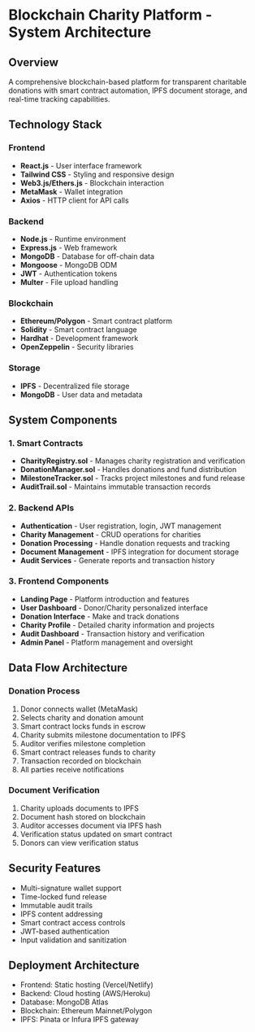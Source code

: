 # Blockchain Charity Platform - System Architecture

## Overview
A comprehensive blockchain-based platform for transparent charitable donations with smart contract automation, IPFS document storage, and real-time tracking capabilities.

## Technology Stack

### Frontend
- **React.js** - User interface framework
- **Tailwind CSS** - Styling and responsive design
- **Web3.js/Ethers.js** - Blockchain interaction
- **MetaMask** - Wallet integration
- **Axios** - HTTP client for API calls

### Backend
- **Node.js** - Runtime environment
- **Express.js** - Web framework
- **MongoDB** - Database for off-chain data
- **Mongoose** - MongoDB ODM
- **JWT** - Authentication tokens
- **Multer** - File upload handling

### Blockchain
- **Ethereum/Polygon** - Smart contract platform
- **Solidity** - Smart contract language
- **Hardhat** - Development framework
- **OpenZeppelin** - Security libraries

### Storage
- **IPFS** - Decentralized file storage
- **MongoDB** - User data and metadata

## System Components

### 1. Smart Contracts
- **CharityRegistry.sol** - Manages charity registration and verification
- **DonationManager.sol** - Handles donations and fund distribution
- **MilestoneTracker.sol** - Tracks project milestones and fund release
- **AuditTrail.sol** - Maintains immutable transaction records

### 2. Backend APIs
- **Authentication** - User registration, login, JWT management
- **Charity Management** - CRUD operations for charities
- **Donation Processing** - Handle donation requests and tracking
- **Document Management** - IPFS integration for document storage
- **Audit Services** - Generate reports and transaction history

### 3. Frontend Components
- **Landing Page** - Platform introduction and features
- **User Dashboard** - Donor/Charity personalized interface
- **Donation Interface** - Make and track donations
- **Charity Profile** - Detailed charity information and projects
- **Audit Dashboard** - Transaction history and verification
- **Admin Panel** - Platform management and oversight

## Data Flow Architecture

### Donation Process
1. Donor connects wallet (MetaMask)
2. Selects charity and donation amount
3. Smart contract locks funds in escrow
4. Charity submits milestone documentation to IPFS
5. Auditor verifies milestone completion
6. Smart contract releases funds to charity
7. Transaction recorded on blockchain
8. All parties receive notifications

### Document Verification
1. Charity uploads documents to IPFS
2. Document hash stored on blockchain
3. Auditor accesses document via IPFS hash
4. Verification status updated on smart contract
5. Donors can view verification status

## Security Features
- Multi-signature wallet support
- Time-locked fund release
- Immutable audit trails
- IPFS content addressing
- Smart contract access controls
- JWT-based authentication
- Input validation and sanitization

## Deployment Architecture
- Frontend: Static hosting (Vercel/Netlify)
- Backend: Cloud hosting (AWS/Heroku)
- Database: MongoDB Atlas
- Blockchain: Ethereum Mainnet/Polygon
- IPFS: Pinata or Infura IPFS gateway

